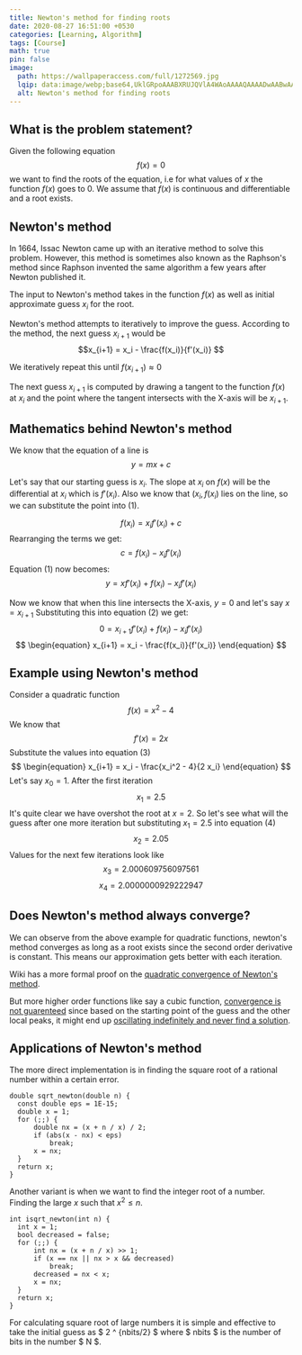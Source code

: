 ```yaml
---
title: Newton's method for finding roots
date: 2020-08-27 16:51:00 +0530
categories: [Learning, Algorithm]
tags: [Course]
math: true
pin: false
image:
  path: https://wallpaperaccess.com/full/1272569.jpg
  lqip: data:image/webp;base64,UklGRpoAAABXRUJQVlA4WAoAAAAQAAAADwAABwAAQUxQSDIAAAARL0AmbZurmr57yyIiqE8oiG0bejIYEQTgqiDA9vqnsUSI6H+oAERp2HZ65qP/VIAWAFZQOCBCAAAA8AEAnQEqEAAIAAVAfCWkAALp8sF8rgRgAP7o9FDvMCkMde9PK7euH5M1m6VWoDXf2FkP3BqV0ZYbO6NA/VFIAAAA
  alt: Newton's method for finding roots
---
```


## What is the problem statement?

Given the following equation $$f(x)=0$$ we want to find the roots of the equation, i.e for what values of $x$ the function $f(x)$ goes to $0$. We assume that $f(x)$ is continuous and differentiable and a root exists.

## Newton's method

In 1664, Issac Newton came up with an iterative method to solve this problem. However, this method is sometimes also known as the Raphson's method since Raphson invented the same algorithm a few years after Newton published it.

The input to Newton's method takes in the function $f(x)$ as well as initial approximate guess $x_i$ for the root.

Newton's method attempts to iteratively to improve the guess. According to the method, the next guess $x_{i+1}$ would be $$x_{i+1} = x_i - \frac{f(x_i)}{f'(x_i)} $$

We iteratively repeat this until $f(x_{i+1}) \approx 0$

The next guess $x_{i+1}$ is computed by drawing a tangent to the function $f(x)$ at ${x_i}$ and the point where the tangent intersects with the X-axis will be $x_{i+1}$.

## Mathematics behind Newton's method

We know that the equation of a line is $$ \begin{equation} y = mx + c \end{equation} $$

Let's say that our starting guess is $x_i$. The slope at $x_i$ on $f(x)$ will be the differential at $x_i$ which is $f'(x_i)$. Also we know that $(x_i, f(x_i)$ lies on the line, so we can substitute the point into $(1)$.

$$f(x_i) = x_i f'(x_i) + c $$ Rearranging the terms we get: $$ c = f(x_i) - x_i f'(x_i) $$ Equation $(1)$ now becomes: $$ \begin{equation} y = x f'(x_i) + f(x_i) - x_i f'(x_i) \end{equation} $$

Now we know that when this line intersects the X-axis, $y=0$ and let's say $x = x_{i+1}$ Substituting this into equation $(2)$ we get: $$ 0 = x_{i+1} f'(x_i) + f(x_i) - x_i f'(x_i) $$ $$ \begin{equation} x_{i+1} = x_i - \frac{f(x_i)}{f'(x_i)} \end{equation} $$

## Example using Newton's method

Consider a quadratic function $$ f(x) = x^2 - 4 $$ We know that $$ f'(x) = 2x $$ Substitute the values into equation (3) $$ \begin{equation} x_{i+1} = x_i - \frac{x_i^2 - 4}{2 x_i} \end{equation} $$ Let's say $x_0 = 1$. After the first iteration $$ x_1 = 2.5 $$ It's quite clear we have overshot the root at $x=2$. So let's see what will the guess after one more iteration but substituting $x_1 = 2.5$ into equation (4) $$ x_2 = 2.05 $$ Values for the next few iterations look like $$ x_3 = 2.000609756097561 $$ $$ x_4 = 2.0000000929222947 $$

## Does Newton's method always converge?

We can observe from the above example for quadratic functions, newton's method converges as long as a root exists since the second order derivative is constant. This means our approximation gets better with each iteration.

Wiki has a more formal proof on the [quadratic convergence of Newton's method](https://en.wikipedia.org/wiki/Newton%27s_method#Proof_of_quadratic_convergence_for_Newton%27s_iterative_method).

But more higher order functions like say a cubic function, [convergence is not guarenteed](https://math.stackexchange.com/questions/2407659/why-does-the-newton-raphson-method-not-converge-for-some-functions/2407690#:~:text=8%20Answers&amp;text=Newton%27s%20method%20does%20not%20always,can%20have%20highly%20nontrivial%20dynamics.) since based on the starting point of the guess and the other local peaks, it might end up [oscillating indefinitely and never find a solution](https://www.wolframalpha.com/input/?i=Use+Newton%27s+method+to+solve+-0.74+%2B+0.78*x+%2B+1.1*x%5E2+-+3.55*x%5E3+%3D+0+with+x0+%3D+0.54).

## Applications of Newton's method

The more direct implementation is in finding the square root of a rational number within a certain error.

    double sqrt_newton(double n) {
      const double eps = 1E-15;
      double x = 1;
      for (;;) {
          double nx = (x + n / x) / 2;
          if (abs(x - nx) < eps)
              break;
          x = nx;
      }
      return x;
    }
    

Another variant is when we want to find the integer root of a number. Finding the large $x$ such that $x^2 \le n$.

    int isqrt_newton(int n) {
      int x = 1;
      bool decreased = false;
      for (;;) {
          int nx = (x + n / x) >> 1;
          if (x == nx || nx > x && decreased)
              break;
          decreased = nx < x;
          x = nx;
      }
      return x;
    }
    

For calculating square root of large numbers it is simple and effective to take the initial guess as $ 2 ^ {nbits/2} $ where $ nbits $ is the number of bits in the number $ N $.
